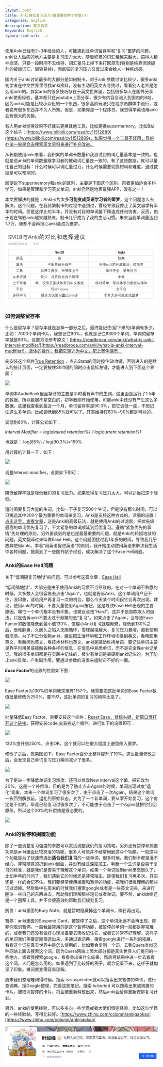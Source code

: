 ```yaml
---
layout: post
title: Anki降低复习压力/最重要的两个参数(4)
categories: English
description: 英文自学
keywords: English
typora-root-url: ../
---
```

使用Anki已经有2~3年经验的人，可能遇到过单词留存率和“复习”噩梦的问题，anki让人诟病的地方主要是复习压力太大，随着积累的词汇量越来越大，搞得人精神崩溃，只要一段时间不去维持，词汇量马上掉下来打回原形(特别是纯靠阅读提升的被动词汇，很容易掉)，而疯狂的复习压力又反过来会给人一种焦虑感。

国内关于anki讨论最多的大部分是如何制卡，对于anki参数讨论比较少，很多anki初学者在中文世界里寻找anki资料，没有主动用英文去寻找过，看看别人老外是怎么用anki的。其实anki的很多技巧存在于英文世界里，包括很多华人在国外分享anki使用经验，基本都只在youtube上面分享，很少有内容会流入到国内的B站，因为anki可能是比较小众化的一个东西，很多高阶玩法只在程序员群体中流行，或者说有很多东西并不为人所知。但是，如果你是一个程序员，我觉得学英语用anki会有很大的优势。

有人用anki觉得效果不好就去更换其他工具，比如更换supermemory，比如B站这个帖子：[https://www.bilibili.com/read/cv11512889](https://www.bilibili.com/read/cv11512889)，如果觉得一个工具不好用，我的办法一般是会去搜索英文资料来进行补充改进。

从长期使用anki来看，我积累的单词卡数量和我测试到的词汇量基本是一致的。也就是说anki的单词数量跟学习者的被动词汇量是一致的。有了这些数据，就可以量化自己的目标：什么时候可以词汇量过万，什么时候需要切换材料和难度，通过数据是可以预测的。

顺便说下supermemory和anki的区别，主要是下图这个区别。前者更加适合多科学习，如果是管理和学习英文单词，anki仍然是地表最强APP，没有之一！

本文要解决的就是：Anki卡片太多**可能变成英语学习者的噩梦**，这个问题怎么去解决。这个问题，在我频繁制卡的过程中遇到过，曾经导致我停止了英文自学有半年的时间。但是这停止的半年，并没有对我的单词量下降造成任何伤害。反而，由于现在驾驭anki越来越熟练，制卡几乎成为了我的生活习惯。未来当我单词量达到1.7万，我都不会再担心anki会成为噩梦。

![supermemory_anki](/images/posts/supermemory_anki.png)

### 如何调整留存率

什么是留存率？留存率就是忘掉一部分之后，最终能记住(留下来的)单词有多少。比如：7000个单词卡片，我想记住90%，也就是记住6300个单词，单词的留存率就是90%。设置方法参考原文：[https://readbroca.com/anki/what-is-anki-interval-modifier/](https://readbroca.com/anki/what-is-anki-interval-modifier/)。具体的操作，我把它转述为中文，配上案例演示：

先安装这个插件[True Retention](https://ankiweb.net/shared/info/613684242) ，点击Stats的同时按住Shift键，否则进入的是默认的统计页面，一定要按住Shift键的同时点击鼠标左键，才能进入到下面这个界面：

<img src="https://cs-cn.top/images/posts/retention_914.png"/>

单词本AudioBook里面存储的主要是平时看有声书的生词，这里面是运行了1.5年的数据，所以数据不是空白的，初学者刚开始使用，可能anki中还没有产生这么多数据。这里我查看到最近一个月，单词留存率是90.3%，把它调低一些，不想记住这么多单词。比如调低到85%就可以了。其实维持在80%~90%都是可以的。

调低到85%，计算公式如下：

*Interval Modifier = log(desired retention%) / log(current retention%)*

也就是： log(85%) / log(90.3%)=159% 

用计算机计算一下，如下：

<img src="https://cs-cn.top/images/posts/liucunlv_544.png"/>

调整Interval modifier，设置如下即可：

<img src="https://cs-cn.top/images/posts/intervar279.png"/>

降低留存率就是降低我们的复习压力。如果觉得复习压力太大，可以适当把这个降低。

短时间要复习大量的生词，比如一下子复习500个生词，但是没有那么时间，可以只挑选其中200个最为重要的单词来复习，Anki是支持这种方式的，详细的设置：[点击这里，查看文章](https://cs-cn.top/2019/06/10/english-study-tools-anki/#%E4%BD%BF%E7%94%A8anki%E8%BF%87%E6%BB%A4%E5%99%A8%E5%87%8F%E8%BD%BB%E5%A4%8D%E4%B9%A0%E5%8E%8B%E5%8A%9B)，这是Anki的高级玩法，就是使用Anki的过滤器，把优先级最高的单词优先复习了，不太紧急的单词顺延到后面复习。遵循”紧急优先的事情“先处理的原则。另外要谈到的是也是最最重要的问题，就是Anki的轮回地狱的问题，英文翻译过来叫做Ease Hell。这个问题困扰过我1年多的时间，导致我几乎放弃使用anki。本着”用英语促进英语“的原则，我开始主动使用英语来解决我生活中各种问题，搜索到了一些国外帖子经验，成功解决了这个Ease Hell问题。

### Anki的Ease Hell问题

关于“低间隔复习地狱”的问题，可以参考这篇文章：[Ease Hell](https://readbroca.com/anki/ease-hell/) 

“低间隔地狱”，大部分是由于使用Anki的习惯不当导致的。在对一个单词不熟悉的时候，大多数人会很容易去点击”Again“，也就是告诉Anki，这个单词用户记不住，没印象，请给用户再复习一次的机会。那么今天某个时间段它会再次出现。建议，使用anki的时候，不要大量使用Again按钮，这是导致Ease Hell出现的主要原因。哪怕一个单词根本没有印象，也建议点击”Hard“，这并不是自欺欺人的做法，只是告诉anki不要太过于频繁的去“复习"。如果点击了Again，会导致Ease Factor的数值降低到最小值130%，值越小Anki复习就越频繁，降低到130%之后，很难翻身，久而久之陷入无限循环，雪球越滚越大，复习压力暴增，直到使用者崩溃。为了不过分依赖anki，建议把生活环境和工作环境切换到英文，看电影用英文，看新闻也英文，看技术材料也英文，anki是辅助维持单词，要记住单词主要是靠平时用英语接触各种各样的信息，在信息中熟悉单词，而不是完全靠anki记单词。我的很多单词都是在实践中记住的，极少有单词是靠硬刷anki记住的。为了防止anki反噬，产生副作用，要通过参数的设置来遏制它不好的一面。

***Ease Factor***的设置的位置如下图：

<img src="https://cs-cn.top/images/posts/easy_factor_950.png"/>

Ease Factor为130%的单词我这里有1157个。我需要把这批单词的Ease Factor数值批量修改为250%。要不然，这批单词的复习的频率太高了。

<img src="https://cs-cn.top/images/posts/easy_factor023.png"/>





批量降低Easy Factor，需要安装这个插件：[Reset Ease，鼠标右键，新窗口页打开这个链接](https://ankiweb.net/shared/info/947935257)，获得安装code,安装完这个插件。进行如下的设置即可：

<img src="https://cs-cn.top/images/posts/change_ease_factor3508.png"/>

130%提升到250%，点击OK。这个就可以在很大程度上避免陷入噩梦。

修改了之后，效果图如下。Ease Factor百分比整体提升了19%。这么批量修改之后，会发现自己单词复习压力瞬间减少了很多。

<img src="https://cs-cn.top/images/posts/easy_value13.png"/>

为了更进一步降低单词复习难度，还可以修改New interval这个值，把它改为20%。这是一个补偿值，目的是为了防止点击Again的时候，单词出现过度“退化”现象，本来一个单词复习了很多次了，由于点击了一次Again，结果这个单词一夜回到解放前，退化到原始状态，变为了一个新单词，要从零开始复习，这个肯定是不对的。毕竟已经复习过很多次了，不可能由于点击了一个Again就把它打回原形。所以这个20%的补偿值是很必要的。

<img src="https://cs-cn.top/images/posts/newinterval910.png"/>

### Anki的暂停和搁置功能

除了一些调整复习强度的参数可以灵活调整我们的复习策略，另外还有暂停和搁置功能是anki里面比较灵活的功能，很多人可能并不经常用到这两个功能，一般这两个功能是为了快速筛选出**适合我们复习**的一些单词，很多时候，我们制卡都是漫不经心，非常随意的扔到anki里面，并没有经过深度加工。判断一个生词是否易于复习的标准，就是我们是否易于理解这个单词。如果一个单词放到anki里面很久了，比如半年的时间了，我们遇到它的时候还是非常陌生，即便我们复习再多次，其实还是一样的会记不住。我们要经常使用搁置和暂停的功能，把我们很难理解的那些词过滤掉。然后集中在周末的时候我们搜索google或者是一些英文词典，来进行圈注一些自己的东西进去，帮助我们理解那些短句或者单词。要不然，anki始终还是一个囤积工具，并不会很高效的帮助我们规划复习。

搁置：anki里面的Bury Note，就是暂时隐藏掉这个单词卡，隔日再出现。

暂停：anki里面的Suspend Card，被暂停了之后，这个单词永远不会再出现，除非你取消暂停。一般我最常用的是这个暂停功能，被暂停的单词一般都是非常难的，或者我们还没有做好心理准备要去吸收记住它，或者它非常不好理解，这样子的单词我们需要定期筛选出来，多通过查词典，搜索google进行一系列的拓展，看看这个词在真实世界中是怎么使用的，比如我会复制一个词，去到Quera类似这种网站上面去搜索这个词，因为Quera网站上面大部分都是真实世界人们提问的一些地方。或者我搜索google，看看会出来什么结果，然后再结果中进一步去看看这个词，人们是怎么用的。如果遇到了比较好的例子，就会记录下来，这样子就加深了印象。难词就变得容易理解。

周末我们整理难词得时候，搜索 is:suspended就可以搜索出来暂停的单词，进行查词典，搜Google整理，完善这些笔记。搜索 is:buried 可以搜索出来被搁置的卡片。被取消暂停的卡片，将会被重新释放出来，然后anki会给你重新安排复习计划。

另外，anki的使用经验，可以多多向一些学霸或者大佬们借鉴经验，比如这位学霸的一些经验帖，写得比较好。[https://www.zhihu.com/column/ankigaokao](https://www.zhihu.com/column/ankigaokao)

![rZb8pLUNWW](/images/posts/rZb8pLUNWW.png)

